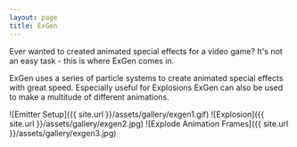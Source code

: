 ```yaml
---
layout: page
title: ExGen
---
```

Ever wanted to created animated special effects for a video game? It's not an easy task - this is where ExGen comes in.

ExGen uses a series of particle systems to create animated special effects with great speed. Especially useful for Explosions ExGen can also be used to make a multitude of different animations.

<div class="gallery" markdown="1">

![Emitter Setup]({{ site.url }}/assets/gallery/exgen1.gif)
![Explosion]({{ site.url }}/assets/gallery/exgen2.jpg)
![Explode Animation Frames]({{ site.url }}/assets/gallery/exgen3.jpg)

</div>
